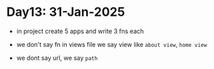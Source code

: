 # Day13: 31-Jan-2025

- in project create 5 apps and write 3 fns each

- we don't say fn in views file we say view like `about view`, `home view`

- we dont say url, we say `path` 